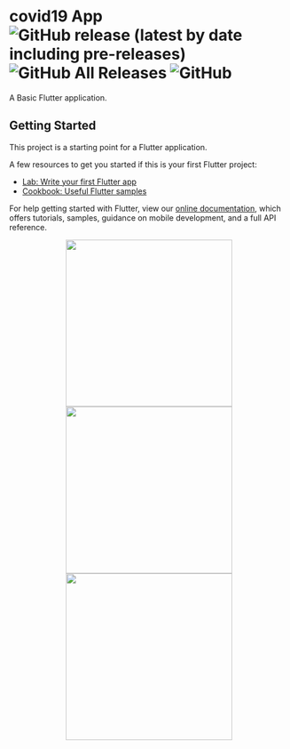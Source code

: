 # covid19 App <img alt="GitHub release (latest by date including pre-releases)" src="https://img.shields.io/github/v/release/tharukamannapperuma/cov_flutter?include_prereleases"> <img alt="GitHub All Releases" src="https://img.shields.io/github/downloads/tharukamannapperuma/cov_flutter/total?color=green"> <img alt="GitHub" src="https://img.shields.io/github/license/tharukamannapperuma/cov_flutter">

A Basic Flutter application.

## Getting Started

This project is a starting point for a Flutter application.

A few resources to get you started if this is your first Flutter project:

- [Lab: Write your first Flutter app](https://flutter.dev/docs/get-started/codelab)
- [Cookbook: Useful Flutter samples](https://flutter.dev/docs/cookbook)

For help getting started with Flutter, view our
[online documentation](https://flutter.dev/docs), which offers tutorials,
samples, guidance on mobile development, and a full API reference.

<p align="center">
  <img width="300" height="auto" src="https://drive.google.com/uc?export=view&id=1jmsXYSUeEnnknfHgn93vp_b2uq5PJhec">
  <img width="300" height="auto" src="https://drive.google.com/uc?export=view&id=1Pt7yHMw-LFyENds-ZobhjhKB7bGgkbRz">
  <img width="300" height="auto" src="https://drive.google.com/uc?export=view&id=1I5gnCYBB4fEaponq9enuhAyB6ZXbSVfH">
</p>
